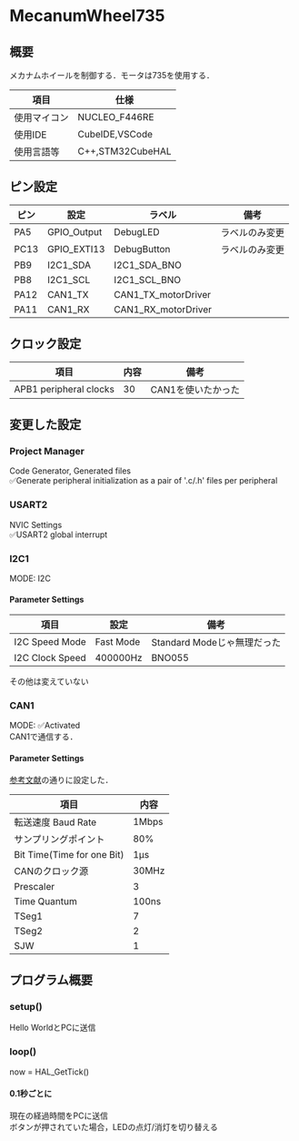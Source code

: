 # MecanumWheel735
## 概要
メカナムホイールを制御する．モータは735を使用する．

| 項目         | 仕様             |
| ------------ | ---------------- |
| 使用マイコン | NUCLEO_F446RE    |
| 使用IDE      | CubeIDE,VSCode   |
| 使用言語等   | C++,STM32CubeHAL |

## ピン設定
| ピン | 設定        | ラベル              | 備考           |
| ---- | ----------- | ------------------- | -------------- |
| PA5  | GPIO_Output | DebugLED            | ラベルのみ変更 |
| PC13 | GPIO_EXTI13 | DebugButton         | ラベルのみ変更 |
| PB9  | I2C1_SDA    | I2C1_SDA_BNO        |                |
| PB8  | I2C1_SCL    | I2C1_SCL_BNO        |                |
| PA12 | CAN1_TX     | CAN1_TX_motorDriver |                |
| PA11 | CAN1_RX     | CAN1_RX_motorDriver |                |

## クロック設定
| 項目                   | 内容 | 備考               |
| ---------------------- | ---- | ------------------ |
| APB1 peripheral clocks | 30   | CAN1を使いたかった |

## 変更した設定
### Project Manager
Code Generator, Generated files\
✅Generate peripheral initialization as a pair of '.c/.h' files per peripheral
### USART2
NVIC Settings\
✅USART2 global interrupt
### I2C1
MODE: I2C
#### Parameter Settings
| 項目            | 設定      | 備考                        |
| --------------- | --------- | --------------------------- |
| I2C Speed Mode  | Fast Mode | Standard Modeじゃ無理だった |
| I2C Clock Speed | 400000Hz  | BNO055                      |

その他は変えていない
### CAN1
MODE: ✅Activated\
CAN1で通信する．
#### Parameter Settings
[参考文献](https://hsdev.co.jp/stm32-can/)の通りに設定した．

| 項目                       | 内容  |
| -------------------------- | ----- |
| 転送速度 Baud Rate         | 1Mbps |
| サンプリングポイント       | 80%   |
| Bit Time(Time for one Bit) | 1μs   |
| CANのクロック源            | 30MHz |
| Prescaler                  | 3     |
| Time Quantum               | 100ns |
| TSeg1                      | 7     |
| TSeg2                      | 2     |
| SJW                        | 1     |

## プログラム概要
### setup()
Hello WorldとPCに送信
### loop()
now = HAL_GetTick()
#### 0.1秒ごとに
現在の経過時間をPCに送信\
ボタンが押されていた場合，LEDの点灯/消灯を切り替える
